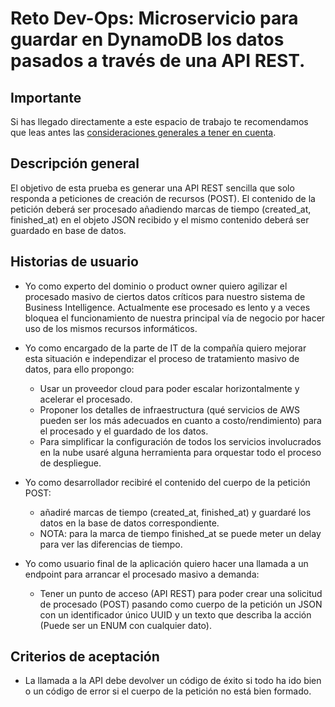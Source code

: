 # Reto Dev-Ops: Microservicio para guardar en DynamoDB los datos pasados a través de una API REST.

## Importante

Si has llegado directamente a este espacio de trabajo te recomendamos que leas antes
las [consideraciones generales a tener en cuenta](../../../-/tree/main).

## Descripción general
El objetivo de esta prueba es generar una API REST sencilla que solo responda a peticiones de creación de recursos (POST).
El contenido de la petición deberá ser procesado añadiendo marcas de tiempo (created_at, finished_at) en el objeto JSON recibido y el mismo contenido deberá ser guardado en base de datos.

## Historias de usuario
* Yo como experto del dominio o product owner quiero agilizar el procesado masivo de ciertos datos críticos para nuestro sistema de Business Intelligence.
Actualmente ese procesado es lento y a veces bloquea el funcionamiento de nuestra principal vía de negocio por hacer uso
de los mismos recursos informáticos.


* Yo como encargado de la parte de IT de la compañía quiero mejorar esta situación e independizar el proceso de tratamiento masivo de datos, para ello propongo:
  * Usar un proveedor cloud para poder escalar horizontalmente y acelerar el procesado.
  * Proponer los detalles de infraestructura (qué servicios de AWS pueden ser los más adecuados en cuanto a
  costo/rendimiento) para el procesado y el guardado de los datos.
  * Para simplificar la configuración de todos los servicios involucrados en la nube usaré alguna herramienta para orquestar todo el proceso de despliegue. 
  

* Yo como desarrollador recibiré el contenido del cuerpo de la petición POST:
  * añadiré marcas de tiempo (created_at, finished_at) y guardaré los datos en la base de datos correspondiente.
  * NOTA: para la marca de tiempo finished_at se puede meter un delay para ver las diferencias de tiempo.


* Yo como usuario final de la aplicación quiero hacer una llamada a un endpoint para arrancar el procesado masivo a demanda:
  * Tener un punto de acceso (API REST) para poder crear una solicitud de procesado (POST) pasando como cuerpo de la petición un JSON con un identificador único UUID y un texto que describa la acción (Puede ser un ENUM con cualquier dato).
    
## Criterios de aceptación
* La llamada a la API debe devolver un código de éxito si todo ha ido bien o un código de error si el cuerpo de la petición no está bien formado.